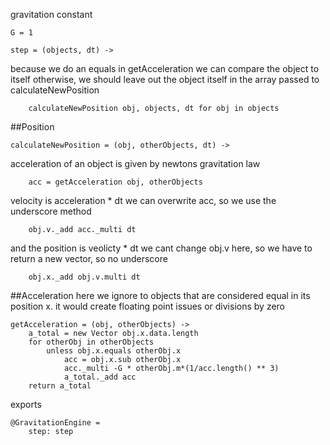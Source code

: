 	
gravitation constant

	G = 1

	step = (objects, dt) ->

because we do an equals in getAcceleration we can compare the object to itself
otherwise, we should leave out the object itself in the array passed to calculateNewPosition

		calculateNewPosition obj, objects, dt for obj in objects


##Position
	
	calculateNewPosition = (obj, otherObjects, dt) ->

acceleration of an object is given by newtons gravitation law

		acc = getAcceleration obj, otherObjects

velocity is acceleration * dt
we can overwrite acc, so we use the underscore method
		
		obj.v._add acc._multi dt

and the position is veolicty * dt
we cant change obj.v here, so we have to return a new vector, so no underscore

		obj.x._add obj.v.multi dt

##Acceleration
here we ignore to objects that are considered equal in its position x. it would create floating point issues or divisions by zero

	getAcceleration = (obj, otherObjects) ->
		a_total = new Vector obj.x.data.length
		for otherObj in otherObjects
			unless obj.x.equals otherObj.x
				acc = obj.x.sub otherObj.x
				acc._multi -G * otherObj.m*(1/acc.length() ** 3)
				a_total._add acc
		return a_total

exports
	
	@GravitationEngine = 
		step: step
